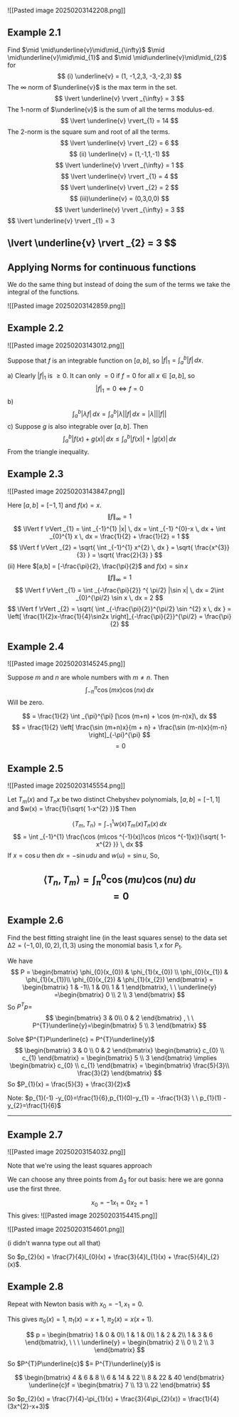 
![[Pasted image 20250203142208.png]]

## Example 2.1

Find $\mid \mid\underline{v}\mid\mid_{\infty}$ $\mid \mid\underline{v}\mid\mid_{1}$ and $\mid \mid\underline{v}\mid\mid_{2}$ for $$
(i) \underline{v} = (1, -1,2,3, -3,-2,3)
$$
The $\infty$ norm of $\underline{v}$ is the max term in the set.
$$
\lvert \underline{v} \rvert _{\infty} = 3
$$
The 1-norm of $\underline{v}$ is the sum of all the terms modulus-ed.
$$
\lvert \underline{v} \rvert_{1} = 14
$$
The 2-norm is the square sum and root of all the terms.
$$
\lvert \underline{v} \rvert _{2} = 6
$$
$$
(ii) \underline{v} = (1,-1,1,-1)
$$
$$
\lvert \underline{v} \rvert _{\infty} = 1
$$
$$
\lvert \underline{v} \rvert _{1} = 4
$$
$$
\lvert \underline{v} \rvert _{2} = 2
$$
$$
(iii)\underline{v} = (0,3,0,0)
$$
$$
\lvert \underline{v} \rvert _{\infty} = 3
$$
$$
\lvert \underline{v} \rvert _{1} = 3

$$
$$
\lvert \underline{v} \rvert _{2} = 3
$$
---

## Applying Norms for continuous functions

We do the same thing but instead of doing the sum of the terms we take the integral of the functions.

![[Pasted image 20250203142859.png]]

## Example 2.2

![[Pasted image 20250203143012.png]]

Suppose that $f$ is an integrable function on $[a,b]$, so $\lvert f \rvert_{1} = \int _{a}^{b} \lvert f \rvert \, dx$.

a) Clearly $\lvert f \rvert_{1}$ is $\geq 0$. It can only $= 0$ if $f = 0$ for all $x \in [a,b]$, so $$
\lvert f \rvert _{1} = 0 \iff f = 0
$$
b) $$
    \int _{a}^{b}\lvert \lambda f \rvert  \, dx = \int _{a}^{b}\lvert \lambda \rvert \lvert f \rvert   \, dx  = \lvert \lambda \rvert \lvert \lvert f \rvert  \rvert 
$$
c) Suppose $g$ is also integrable over $[a,b]$. Then $$
\int _{a}^{b}\lvert f(x)+g(x) \rvert  \, dx \leq \int _{a}^{b}|f(x)| + |g(x)| \, dx
$$
From the triangle inequality.


## Example 2.3

![[Pasted image 20250203143847.png]]

Here $[a,b] = [-1,1]$ and $f(x) = x$. $$
\lVert f \rVert _{\infty} = 1
$$
$$
\lVert f \rVert _{1} = \int _{-1}^{1} |x| \, dx = \int _{-1} ^{0}-x \, dx  + \int _{0}^{1} x \, dx  = \frac{1}{2} + \frac{1}{2} = 1
$$
$$
\lVert f \rVert _{2} = \sqrt{ \int _{-1}^{1} x^{2} \, dx  } = \sqrt{ \frac{x^{3}}{3} } = \sqrt{ \frac{2}{3} }
$$
(ii) Here $[a,b] = [-\frac{\pi}{2}, \frac{\pi}{2}$ and $f(x) = \sin x$
$$
\lVert f \rVert _{\infty} = 1
$$
$$
\lVert f \rVert _{1} = \int _{-\frac{\pi}{2}} ^{ \pi/2} |\sin x| \, dx = 2\int _{0}^{\pi/2} \sin x \, dx = 2 
$$
$$
\lVert f \rVert _{2} = \sqrt{ \int _{-\frac{\pi}{2}}^{\pi/2} \sin ^{2} x \, dx  } = \left[ \frac{1}{2}x-\frac{1}{4}\sin2x \right]_{-\frac{\pi}{2}}^{\pi/2} = \frac{\pi}{2}
$$

## Example 2.4

![[Pasted image 20250203145245.png]]


Suppose $m$ and $n$ are whole numbers with $m \neq n$. Then $$
\int _{-\pi} ^{\pi} \cos (mx)\cos (nx) \, dx 
$$
Will be zero.

$$
= \frac{1}{2} \int _{\pi}^{\pi} [\cos (m+n) + \cos (m-n)x]\, dx 
$$
$$
= \frac{1}{2} \left[ \frac{\sin (m+n)x}{m + n} + \frac{\sin (m-n)x}{m-n} \right]_{-\pi}^{\pi}
$$
$$
=0
$$
## Example 2.5

![[Pasted image 20250203145554.png]]

Let $T_{m}(x)$ and $T_{n}x$ be two distinct Chebyshev polynomials, $[a,b] = [-1,1]$ and $w(x) = \frac{1}{\sqrt{ 1-x^{2} }}$ Then

$$
\langle T_{m}, T_{n} \rangle = \int _{-1}^{1}w(x)T_{m}(x)T_{n}(x) \, dx
$$
$$
= \int _{-1}^{1} \frac{\cos (m\cos ^{-1}(x))\cos (n\cos ^{-1}x)}{\sqrt{ 1-x^{2} }} \, dx
$$
If $x = \cos u$ then $dx = -\sin u du$ and $w(u) = \sin u$, So,

$$
\langle T_{n},T_{m} \rangle = \int_{\pi}^{0} \cos (m u)\cos (n u) \, du 
    $$
$$
= 0
$$
---

## Example 2.6

Find the best fitting straight line (in the least squares sense) to the data set
$∆2 = {(−1, 0), (0, 2), (1, 3)}$ using the monomial basis ${1, x}$ for $P_{1}$.

We have $$
P = \begin{bmatrix}
\phi_{0}(x_{0}) & \phi_{1}(x_{0}) \\
\phi_{0}(x_{1})  & \phi_{1}(x_{1})\\
\phi_{0}(x_{2})  &  \phi_{1}(x_{2})
\end{bmatrix} = \begin{bmatrix}
1  & -1\\
1  & 0\\
1 & 1
\end{bmatrix}, \ \  \underline{y} =\begin{bmatrix}
0 \\
2 \\
3
\end{bmatrix}
$$
So $P^{T}p =$ $$
\begin{bmatrix}
3  & 0\\
0 & 2
\end{bmatrix} , \ \ P^{T}\underline{y}=\begin{bmatrix}
5 \\
3
\end{bmatrix}
$$

Solve $P^{T}P\underline{c} = P^{T}\underline{y}$
$$
\begin{bmatrix}
3 & 0 \\
0 & 2
\end{bmatrix} \begin{bmatrix}
c_{0} \\
c_{1}
\end{bmatrix} = \begin{bmatrix}
5 \\
3
\end{bmatrix} \implies \begin{bmatrix}
c_{0} \\
c_{1}
\end{bmatrix} = \begin{bmatrix}
\frac{5}{3}\\
\frac{3}{2}
\end{bmatrix}
$$
So $P_{1}(x) = \frac{5}{3} + \frac{3}{2}x$

Note: $p_{1}(-1) -y_{0}=\frac{1}{6},p_{1}(0)-y_{1} = -\frac{1}{3} \ \ p_{1}(1) - y_{2}=\frac{1}{6}$

---

## Example 2.7

![[Pasted image 20250203154032.png]]

Note that we're using the least squares approach

We can choose any three points from $\Delta_{3}$ for out basis: here we are gonna use the first three.

$$
x_{0} = - 1 x_{1} = 0 x_{2} = 1
$$
This gives:
![[Pasted image 20250203154415.png]]

![[Pasted image 20250203154601.png]]

(i didn't wanna type out all that)

So $p_{2}(x) = \frac{7}{4}l_{0}(x) + \frac{3}{4}l_{1}(x) + \frac{5}{4}l_{2}(x)$.

## Example 2.8

Repeat with Newton basis with $x_{0} = -1, x_{1} = 0$.

This gives $\pi_{0}(x) = 1$, $\pi_{1}(x) = x + 1$, $\pi_{2}(x)=x(x+1)$.

$$
p = \begin{bmatrix}
1  & 0 & 0\\
1  & 1 & 0\\
1  & 2 & 2\\
1 & 3 & 6
\end{bmatrix}, \ \ \ \underline{y} = \begin{bmatrix}
2 \\
0 \\
2 \\
3
\end{bmatrix}
$$

So $P^{T}P\underline{c}$ $= P^{T}\underline{y}$ is 

$$
\begin{bmatrix}
4 & 6 & 8 \\
6 & 14 & 22 \\
8 & 22 & 40
\end{bmatrix} \underline{c}f = \begin{bmatrix}
7 \\
13 \\
22
\end{bmatrix}
$$

So $p_{2}(x) = \frac{7}{4}-\pi_{1}(x) + \frac{3}{4\pi_{2}(x)} = \frac{1}{4}(3x^{2}-x+3)$

